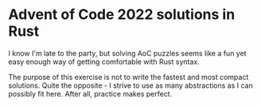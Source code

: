 # Advent of Code 2022 solutions in Rust

I know I'm late to the party, but solving AoC puzzles seems like a fun yet easy enough way of getting comfortable with Rust syntax.  

The purpose of this exercise is not to write the fastest and most compact solutions. Quite the opposite - I strive to use as many abstractions as I can possibly fit here. After all, practice makes perfect. 